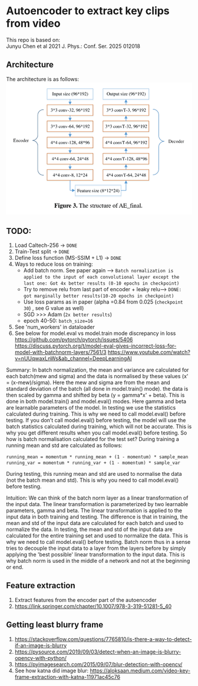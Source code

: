 # Autoencoder to extract key clips from video
This repo is based on:\
Junyu Chen et al 2021 J. Phys.: Conf. Ser. 2025 012018

## Architecture
The architecture is as follows:
![Architecture](https://github.com/ashrithjacob/Best-Frame-Retrieval/blob/main/images/architecture.png?raw=true)

## TODO:
1. Load Caltech-256 -> `DONE`
2. Train-Test split -> `DONE`
3. Define loss function (MS-SSIM + L1) -> `DONE`
4. Ways to reduce loss on training:
    - Add batch norm. See paper again --> `Batch normalization is applied to the input of each convolutional layer except the last one: Got 4x better results (0-10 epochs in checkpoint)`
    - Try to remove relu from last part of encoder + leaky relu--> `DONE: got marginally better results(10-20 epochs in checkpoint)`
    - Use loss params as in paper (alpha =0.84 from 0.025 (`checkpoint 30`) , see G value as well)
    - SGD >>> Adam (`2x better results`)
    - epoch 40-50: `batch_size=16`
5. See 'num_workers' in dataloader
6. See below for model.eval vs model.train mode discrepancy in loss
https://github.com/pytorch/pytorch/issues/5406
https://discuss.pytorch.org/t/model-eval-gives-incorrect-loss-for-model-with-batchnorm-layers/7561/3
https://www.youtube.com/watch?v=nUUqwaxLnWs&ab_channel=DeepLearningAI

Summary:
In batch normalization, the mean and variance are calculated for each batch(mew and sigma) and the data is normalised by these values (x' = (x-mew)/sigma). Here the mew and sigma are from the mean and standard deviation of the batch (all done in model.train() mode).
the data is then scaled by gamma and shifted by beta (y = gamma*x' + beta). This is done in both model.train() and model.eval() modes. Here gamma and beta are learnable parameters of the model.
In testing we use the statistics calculated during training. This is why we need to call model.eval() before testing. If you don’t call model.eval() before testing, the model will use the batch statistics calculated during training, which will not be accurate. This is why you get different results when you call model.eval() before testing.
So how is batch normalisation calculated for the test set?
During training a running mean and std are calculated as follows:
```
running_mean = momentum * running_mean + (1 - momentum) * sample_mean
running_var = momentum * running_var + (1 - momentum) * sample_var
```
During testing, this running mean and std are used to normalise the data (not the batch mean and std). This is why you need to call model.eval() before testing.

Intuition:
We can think of the batch norm layer as a linear transformation of the input data. The linear transformation is parameterized by two learnable parameters, gamma and beta. The linear transformation is applied to the input data in both training and testing. The difference is that in training, the mean and std of the input data are calculated for each batch and used to normalize the data. In testing, the mean and std of the input data are calculated for the entire training set and used to normalize the data. This is why we need to call model.eval() before testing.
Batch norm thus in a sense tries to decouple the input data to a layer from the layers before by simply applying the 'best possible' linear transformation to the input data. This is why batch norm is used in the middle of a network and not at the beginning or end.

## Feature extraction
1. Extract features from the encoder part of the autoencoder
2. https://link.springer.com/chapter/10.1007/978-3-319-51281-5_40

## Getting least blurry frame
1. https://stackoverflow.com/questions/7765810/is-there-a-way-to-detect-if-an-image-is-blurry
2. https://pysource.com/2019/09/03/detect-when-an-image-is-blurry-opencv-with-python/
3. https://pyimagesearch.com/2015/09/07/blur-detection-with-opencv/
4. See how katna did image blur: https://aloksaan.medium.com/video-key-frame-extraction-with-katna-11971ac45c76